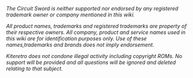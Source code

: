 _The Circuit Sword is neither supported nor endorsed by any registered trademark owner or company mentioned in this wiki._

_All product names, trademarks and registered trademarks are property of their respective owners. All company, product and service names used in this wiki are for identification purposes only. Use of these names,trademarks and brands does not imply endorsement._

_Kiteretro does not condone illegal activity including copyright ROMs. No support will be provided and all questions will be ignored and deleted relating to that subject._